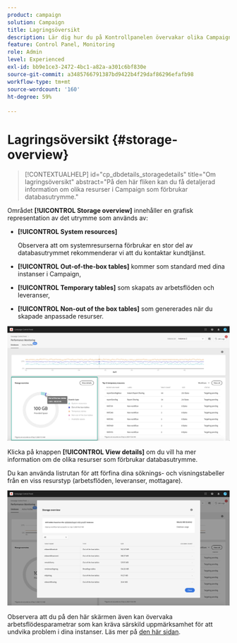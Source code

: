 ```yaml
---
product: campaign
solution: Campaign
title: Lagringsöversikt
description: Lär dig hur du på Kontrollpanelen övervakar olika Campaign-resurser som förbrukar databasutrymme på dina instanser.
feature: Control Panel, Monitoring
role: Admin
level: Experienced
exl-id: bb9e1ce3-2472-4bc1-a82a-a301c6bf830e
source-git-commit: a3485766791387bd9422b4f29daf86296efafb98
workflow-type: tm+mt
source-wordcount: '160'
ht-degree: 59%

---
```


# Lagringsöversikt {#storage-overview}

>[!CONTEXTUALHELP]
>id="cp_dbdetails_storagedetails"
>title="Om lagringsöversikt"
>abstract="På den här fliken kan du få detaljerad information om olika resurser i Campaign som förbrukar databasutrymme."

Området **[!UICONTROL Storage overview]** innehåller en grafisk representation av det utrymme som används av:

* **[!UICONTROL System resources]**

  Observera att om systemresurserna förbrukar en stor del av databasutrymmet rekommenderar vi att du kontaktar kundtjänst.

* **[!UICONTROL Out-of-the-box tables]** kommer som standard med dina instanser i Campaign,
* **[!UICONTROL Temporary tables]** som skapats av arbetsflöden och leveranser,
* **[!UICONTROL Non-out of the box tables]** som genererades när du skapade anpassade resurser.

![](assets/database-storage-overview.png)

Klicka på knappen **[!UICONTROL View details]** om du vill ha mer information om de olika resurser som förbrukar databasutrymme.

Du kan använda listrutan för att förfina dina söknings- och visningstabeller från en viss resurstyp (arbetsflöden, leveranser, mottagare).

![](assets/database-storage-details.png)

Observera att du på den här skärmen även kan övervaka arbetsflödesparametrar som kan kräva särskild uppmärksamhet för att undvika problem i dina instanser. Läs mer på [den här sidan](workflow-monitoring.md).
